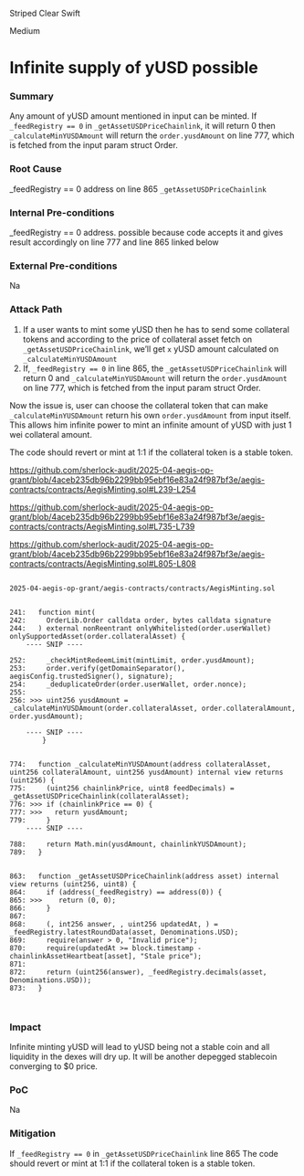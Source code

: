 Striped Clear Swift

Medium

# Infinite supply of yUSD possible

### Summary

Any amount of yUSD amount mentioned in input can be minted.
If `_feedRegistry == 0` in `_getAssetUSDPriceChainlink`, it will return 0 then `_calculateMinYUSDAmount` will return the `order.yusdAmount` on line 777, which is fetched from the input param struct Order.


### Root Cause

_feedRegistry == 0 address on line 865 `_getAssetUSDPriceChainlink`

### Internal Pre-conditions

_feedRegistry == 0 address.
possible because code accepts it and gives result accordingly on line 777 and line 865 linked below


### External Pre-conditions

Na

### Attack Path

1. If a user wants to mint some yUSD then he has to send some collateral tokens and according to the price of collateral asset fetch on `_getAssetUSDPriceChainlink`, we’ll get `x` yUSD amount calculated on `_calculateMinYUSDAmount`
2. If, `_feedRegistry == 0` in line 865, the `_getAssetUSDPriceChainlink` will return 0 and `_calculateMinYUSDAmount` will return the `order.yusdAmount` on line 777, which is fetched from the input param struct Order.

Now the issue is, user can choose the collateral token that can make `_calculateMinYUSDAmount` return his own `order.yusdAmount` from input itself.
This allows him infinite power to mint an infinite amount of yUSD with just 1 wei collateral amount.

The code should revert or mint at 1:1 if the collateral token is a stable token.


https://github.com/sherlock-audit/2025-04-aegis-op-grant/blob/4aceb235db96b2299bb95ebf16e83a24f987bf3e/aegis-contracts/contracts/AegisMinting.sol#L239-L254

https://github.com/sherlock-audit/2025-04-aegis-op-grant/blob/4aceb235db96b2299bb95ebf16e83a24f987bf3e/aegis-contracts/contracts/AegisMinting.sol#L735-L739

https://github.com/sherlock-audit/2025-04-aegis-op-grant/blob/4aceb235db96b2299bb95ebf16e83a24f987bf3e/aegis-contracts/contracts/AegisMinting.sol#L805-L808

```solidity

2025-04-aegis-op-grant/aegis-contracts/contracts/AegisMinting.sol


241:   function mint(
242:     OrderLib.Order calldata order, bytes calldata signature
244:   ) external nonReentrant onlyWhitelisted(order.userWallet) onlySupportedAsset(order.collateralAsset) {
    ---- SNIP ----

252:     _checkMintRedeemLimit(mintLimit, order.yusdAmount);
253:     order.verify(getDomainSeparator(), aegisConfig.trustedSigner(), signature);
254:     _deduplicateOrder(order.userWallet, order.nonce);
255: 
256: >>> uint256 yusdAmount = _calculateMinYUSDAmount(order.collateralAsset, order.collateralAmount, order.yusdAmount);

    ---- SNIP ----
        }


774:   function _calculateMinYUSDAmount(address collateralAsset, uint256 collateralAmount, uint256 yusdAmount) internal view returns (uint256) {
775:     (uint256 chainlinkPrice, uint8 feedDecimals) = _getAssetUSDPriceChainlink(collateralAsset);
776: >>> if (chainlinkPrice == 0) {
777: >>>   return yusdAmount;
779:     }
    ---- SNIP ----

788:     return Math.min(yusdAmount, chainlinkYUSDAmount);
789:   }


863:   function _getAssetUSDPriceChainlink(address asset) internal view returns (uint256, uint8) {
864:     if (address(_feedRegistry) == address(0)) {
865: >>>    return (0, 0);
866:     }
867: 
868:     (, int256 answer, , uint256 updatedAt, ) = _feedRegistry.latestRoundData(asset, Denominations.USD);
869:     require(answer > 0, "Invalid price");
870:     require(updatedAt >= block.timestamp - chainlinkAssetHeartbeat[asset], "Stale price");
871: 
872:     return (uint256(answer), _feedRegistry.decimals(asset, Denominations.USD));
873:   }



```



### Impact

Infinite minting yUSD will lead to yUSD being not a stable coin and all liquidity in the dexes will dry up. It will be another depegged stablecoin converging to $0 price.

### PoC

Na

### Mitigation

If `_feedRegistry == 0` in `_getAssetUSDPriceChainlink` line 865
The code should revert or mint at 1:1 if the collateral token is a stable token.


